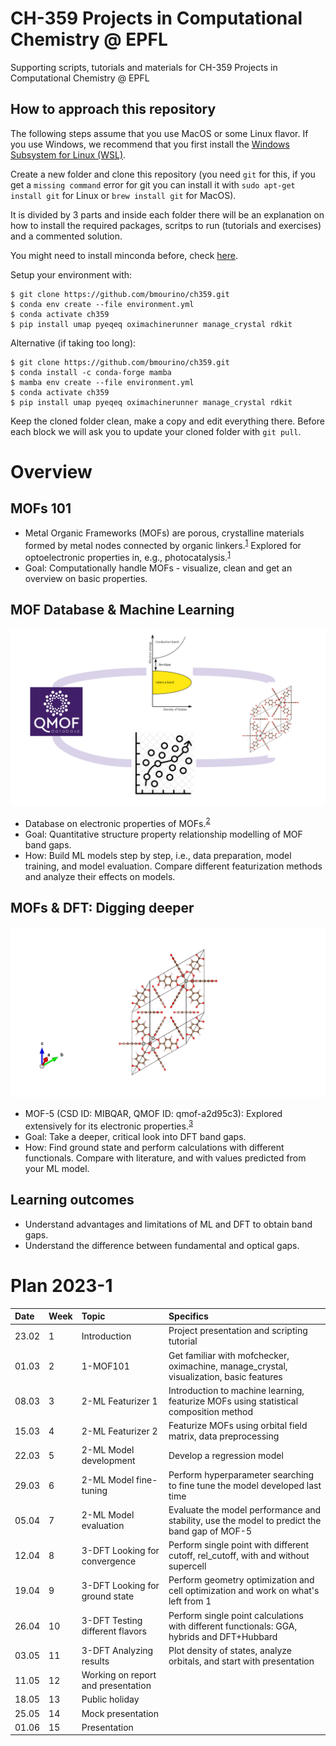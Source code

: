 # CH-359 Projects in Computational Chemistry @ EPFL

Supporting scripts, tutorials and materials for CH-359 Projects in Computational Chemistry @ EPFL

## How to approach this repository

The following steps assume that you use MacOS or some Linux flavor. If you use Windows, we recommend that you first install the [Windows Subsystem for Linux (WSL)](https://learn.microsoft.com/en-us/windows/wsl/install).

Create a new folder and clone this repository (you need `git` for this, if you get a `missing command` error for git you can install it with `sudo apt-get install git` for Linux or `brew install git` for MacOS).

It is divided by 3 parts and inside each folder there will be an explanation on how to install the required packages, scritps to run (tutorials and exercises) and a commented solution.

You might need to install minconda before, check [here](https://docs.conda.io/projects/conda/en/latest/user-guide/install/).

Setup your environment with:

    $ git clone https://github.com/bmourino/ch359.git
    $ conda env create --file environment.yml
    $ conda activate ch359
    $ pip install umap pyeqeq oximachinerunner manage_crystal rdkit

Alternative (if taking too long):

    $ git clone https://github.com/bmourino/ch359.git
    $ conda install -c conda-forge mamba
    $ mamba env create --file environment.yml
    $ conda activate ch359
    $ pip install umap pyeqeq oximachinerunner manage_crystal rdkit

Keep the cloned folder clean, make a copy and edit everything there.
Before each block we will ask you to update your cloned folder with `git pull`.

# Overview

## MOFs 101

- Metal  Organic  Frameworks  (MOFs)  are  porous,  crystalline  materials 
formed by metal nodes connected by organic linkers.<sup>[1](https://pubs.rsc.org/en/content/articlehtml/2020/ta/c9ta13506e#fn1)</sup>
Explored for optoelectronic properties in, e.g., photocatalysis.<sup>[1](https://pubs.rsc.org/en/content/articlehtml/2020/ta/c9ta13506e#fn1)</sup>
- Goal:  Computationally  handle  MOFs  -  visualize,  clean  and  get  an 
overview on basic properties.

## MOF Database & Machine Learning

![](./images/ml_scheme.svg)

- Database on electronic properties of MOFs.<sup>[2](https://www.sciencedirect.com/science/article/pii/S2590238521000709)</sup>
- Goal: Quantitative structure property relationship modelling of MOF band 
gaps.
- How: Build ML models step by step, i.e., data preparation, model training, 
and  model  evaluation.  Compare  different  featurization  methods  and 
analyze their effects on models.

## MOFs & DFT: Digging deeper

![](./images/mof5.png)

- MOF-5 (CSD ID: MIBQAR, QMOF ID: qmof-a2d95c3): Explored extensively for its electronic properties.<sup>[3](https://pubs.acs.org/doi/full/10.1021/acs.jpclett.1c00543)</sup>
- Goal: Take a deeper, critical look into DFT band gaps.
- How:  Find  ground  state  and  perform  calculations  with  different 
functionals. Compare with literature, and with values predicted from your 
ML model.

## Learning outcomes

- Understand  advantages  and  limitations  of  ML  and  DFT  to  obtain  band 
gaps.
- Understand the difference between fundamental and optical gaps.

# Plan 2023-1

| Date  | Week  | Topic                    | Specifics     | 
| :---  | :---  | :---                     | :---          |   
| 23.02  | 1     | Introduction             | Project presentation and scripting tutorial        |   
| 01.03  | 2     | 1-MOF101             | Get familiar with mofchecker, oximachine, manage_crystal, visualization, basic features    |
| 08.03  | 3     | 2-ML Featurizer 1        |   Introduction to machine learning, featurize MOFs using statistical composition method |
| 15.03  | 4     | 2-ML Featurizer 2        |   Featurize MOFs using orbital field matrix, data preprocessing |
| 22.03  | 5     | 2-ML Model development   |   Develop a regression model   |
| 29.03  | 6     | 2-ML Model fine-tuning   |   Perform hyperparameter searching to fine tune the model developed last time  |
| 05.04  | 7     | 2-ML Model evaluation    |   Evaluate the model performance and stability, use the model to predict the band gap of MOF-5 |
| 12.04  | 8     | 3-DFT Looking for convergence  | Perform single point with different cutoff, rel_cutoff, with and without supercell     
| 19.04  | 9	 | 3-DFT Looking for ground state | Perform geometry optimization and cell optimization and work on what's left from 1 |
| 26.04  | 10 	 | 3-DFT Testing different flavors| Perform single point calculations with different functionals: GGA, hybrids and DFT+Hubbard	|
| 03.05  | 11    | 3-DFT Analyzing results	       | Plot density of states, analyze orbitals, and start with presentation	|
| 11.05  | 12    | Working on report and presentation	       |  |
| 18.05  | 13    | Public holiday	       |  |
| 25.05  | 14    | Mock presentation	       |  |
| 01.06  | 15    | Presentation	       |  |